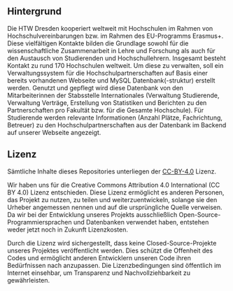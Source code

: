 ## Hintergrund
Die HTW Dresden kooperiert weltweit mit Hochschulen im Rahmen von Hochschulvereinbarungen
bzw. im Rahmen des EU-Programms Erasmus+. Diese vielfältigen Kontakte bilden die Grundlage
sowohl für die wissenschaftliche Zusammenarbeit in Lehre und Forschung als auch für den Austausch von Studierenden und Hochschullehrern. Insgesamt besteht Kontakt zu rund 170 Hochschulen weltweit. Um diese zu verwalten, soll ein Verwaltungssystem für die Hochschulpartnerschaften
auf Basis einer bereits vorhandenen Webseite und MySQL Datenbank(-struktur) erstellt werden.
Genutzt und gepflegt wird diese Datenbank von den Mitarbeiterinnen der Stabsstelle Internationales (Verwaltung Studierende, Verwaltung Verträge, Erstellung von Statistiken und Berichten zu den Partnerschaften pro Fakultät bzw. für die Gesamte Hochschule).
Für Studierende werden relevante Informationen (Anzahl Plätze, Fachrichtung, Betreuer) zu den
Hochschulpartnerschaften aus der Datenbank im Backend auf unserer Webseite angezeigt.
 
## Lizenz
Sämtliche Inhalte dieses Repositories unterliegen der [CC-BY-4.0](https://choosealicense.com/licenses/cc-by-4.0/) Lizenz.

Wir haben uns für die Creative Commons Attribution 4.0 International (CC BY 4.0) Lizenz entschieden. Diese Lizenz ermöglicht es anderen Personen, das Projekt zu nutzen, zu teilen und weiterzuentwickeln, solange sie den Urheber angemessen nennen und auf die ursprüngliche Quelle verweisen. Da wir bei der Entwicklung unseres Projekts ausschließlich Open-Source-Programmiersprachen und Datenbanken verwendet haben, entstehen weder jetzt noch in Zukunft Lizenzkosten. 

Durch die Lizenz wird sichergestellt, dass keine Closed-Source-Projekte unseres Projektes veröffentlicht werden. Dies schützt die Offenheit des Codes und ermöglicht anderen Entwicklern unseren Code ihren Bedürfnissen nach anzupassen. Die Lizenzbedingungen sind öffentlich im Internet einsehbar, um Transparenz und Nachvollziehbarkeit zu gewährleisten.

